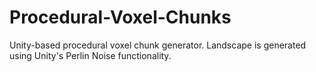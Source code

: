 # Procedural-Voxel-Chunks
Unity-based procedural voxel chunk generator. Landscape is generated using Unity's Perlin Noise functionality.
